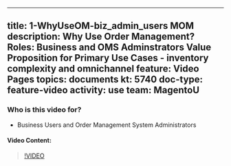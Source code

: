 
---
title: 1-WhyUseOM-biz_admin_users MOM
description: Why Use Order Management? Roles: Business and OMS Adminstrators Value Proposition for Primary Use Cases - inventory complexity and omnichannel 
feature: Video Pages
topics: documents
kt: 5740
doc-type: feature-video
activity: use
team: MagentoU
---

### Who is this video for?

* Business Users and Order Management System Administrators

#### Video Content:

>[!VIDEO](https://video.tv.adobe.com/v/35961)


